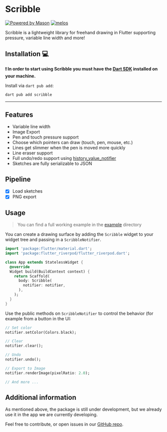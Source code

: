 # Scribble

[![Powered by Mason](https://img.shields.io/endpoint?url=https%3A%2F%2Ftinyurl.com%2Fmason-badge)](https://github.com/felangel/mason)
[![melos](https://img.shields.io/badge/maintained%20with-melos-f700ff.svg?style=flat-square)](https://github.com/invertase/melos)


Scribble is a lightweight library for freehand drawing in Flutter supporting pressure, variable line width and more!

## Installation 💻

**❗ In order to start using Scribble you must have the [Dart SDK][dart_install_link] installed on your machine.**

Install via `dart pub add`:

```sh
dart pub add scribble
```

---

## Features

* Variable line width
* Image Export
* Pen and touch pressure support
* Choose which pointers can draw (touch, pen, mouse, etc.)
* Lines get slimmer when the pen is moved more quickly
* Line eraser support
* Full undo/redo support using [history_value_notifier](https://pub.dev/packages/history_value_notifier)
* Sketches are fully serializable to JSON

## Pipeline

* [X] Load sketches
* [X] PNG export

## Usage

> You can find a full working example in the [example](./example) directory

You can create a drawing surface by adding the ``Scribble`` widget to your widget tree and passing in
a ``ScribbleNotifier``.

```dart
import 'package:flutter/material.dart';
import 'package:flutter_riverpod/flutter_riverpod.dart';

class App extends StatelessWidget {
  @override
  Widget build(BuildContext context) {
    return Scaffold(
      body: Scribble(
        notifier: notifier,
      ),
    );
  }
}
```

Use the public methods on ``ScribbleNotifier`` to control the behavior (for example from a button in the UI:

```dart
// Set color
notifier.setColor(Colors.black);

// Clear
notifier.clear();

// Undo
notifier.undo();

// Export to Image
notifier.renderImage(pixelRatio: 2.0);

// And more ... 
```

## Additional information

As mentioned above, the package is still under development, but we already use it in the app we are currently
developing.

Feel free to contribute, or open issues in our [GitHub repo](https://github.com/timcreatedit/scribble).


[dart_install_link]: https://dart.dev/get-dart
[github_actions_link]: https://docs.github.com/en/actions/learn-github-actions
[license_badge]: https://img.shields.io/badge/license-MIT-blue.svg
[license_link]: https://opensource.org/licenses/MIT
[mason_link]: https://github.com/felangel/mason
[very_good_ventures_link]: https://verygood.ventures

